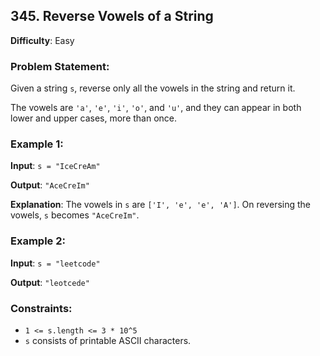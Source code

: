 ## 345. Reverse Vowels of a String

**Difficulty**: Easy

### Problem Statement:
Given a string `s`, reverse only all the vowels in the string and return it.

The vowels are `'a'`, `'e'`, `'i'`, `'o'`, and `'u'`, and they can appear in both lower and upper cases, more than once.

### Example 1:
**Input**: `s = "IceCreAm"`

**Output**: `"AceCreIm"`

**Explanation**:
The vowels in `s` are `['I', 'e', 'e', 'A']`. On reversing the vowels, `s` becomes `"AceCreIm"`.

### Example 2:
**Input**: `s = "leetcode"`

**Output**: `"leotcede"`

### Constraints:
- `1 <= s.length <= 3 * 10^5`
- `s` consists of printable ASCII characters.
